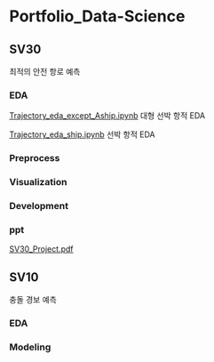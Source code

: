 # Portfolio_Data-Science

## SV30
최적의 안전 항로 예측
### EDA
[Trajectory_eda_except_Aship.ipynb](https://github.com/Cloover22/Portfolio_Data-Science/blob/master/SV30/Trajectory_eda_except_Aship.ipynb)
대형 선박 항적 EDA


[Trajectory_eda_ship.ipynb](https://github.com/Cloover22/Portfolio_Data-Science/blob/master/SV30/Trajectory_eda_ship.ipynb)
선박 항적 EDA
### Preprocess

### Visualization

### Development

### ppt
[SV30_Project.pdf](https://github.com/Cloover22/Portfolio_Data-Science/blob/master/SV30%20%EC%A0%84%EC%B2%98%EB%A6%AC%2B%EC%B5%9C%EC%A0%81%20%EC%95%88%EC%A0%84%20%ED%95%AD%EB%A1%9C.pdf)


## SV10
충돌 경보 예측
### EDA


### Modeling




